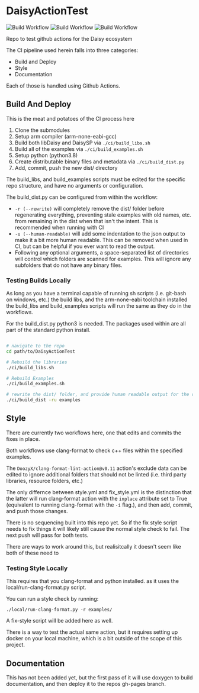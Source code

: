 # DaisyActionTest

![Build Workflow](https://github.com/stephenhensley/DaisyActionTest/workflows/Build%20All/badge.svg)
![Build Workflow](https://github.com/stephenhensley/DaisyActionTest/workflows/style/badge.svg)
![Build Workflow](https://github.com/stephenhensley/DaisyActionTest/workflows/Run%20Style%20Fix/badge.svg)

Repo to test github actions for the Daisy ecosystem

The CI pipeline used herein falls into three categories:

* Build and Deploy
* Style
* Documentation

Each of those is handled using Github Actions.

## Build And Deploy

This is the meat and potatoes of the CI process here

1. Clone the submodules
2. Setup arm compiler (arm-none-eabi-gcc)
3. Build both libDaisy and DaisySP via `./ci/build_libs.sh`
4. Build all of the examples via `./ci/build_examples.sh`
5. Setup python (python3.8) 
6. Create distributable binary files and metadata via `./ci/build_dist.py`
7. Add, commit, push the new dist/ directory

The build_libs, and build_examples scripts must be edited for the specific repo structure, 
and have no arguments or configuration.

The build_dist.py can be configured from within the workflow:

* `-r (--rewrite)` will completely remove the dist/ folder before regenerating everything, preventing stale examples with old names, etc. from remaining in the dist when that isn't the intent. This is recommended when running with CI
* `-u (--human-readable)` will add some indentation to the json output to make it a bit more human readable. This can be removed when used in CI, but can be helpful if you ever want to read the output.
* Following any optional arguments, a space-separated list of directories will control which folders are scanned for examples. This will ignore any subfolders that do not have any binary files.

### Testing Builds Locally

As long as you have a terminal capable of running sh scripts (i.e. git-bash on windows, etc.) the build libs, and the arm-none-eabi toolchain installed the build_libs and build_examples scripts will run the same as they do in the workflows.

For the build_dist.py python3 is needed. The packages used within are all part of the standard python install.

```sh

# navigate to the repo
cd path/to/DaisyActionTest

# Rebuild the libraries
./ci/build_libs.sh

# Rebuild Examples
./ci/build_examples.sh

# rewrite the dist/ folder, and provide human readable output for the content in examples/
./ci/build_dist -ru examples

```

## Style

There are currently two workflows here, one that edits and commits the fixes in place.

Both workflows use clang-format to check c++ files within the specified examples.

The `DoozyX/clang-format-lint-action@v0.11` action's exclude data can be edited to ignore additional folders that should not be linted (i.e. third party libraries, resource folders, etc.)

The only differnce between style.yml and fix_style.yml is the distinction that the latter will run clang-format action with the `inplace` attribute set to True (equivalent to running clang-format with the `-i` flag.), and then add, commit, and push those changes.

There is no sequencing built into this repo yet. So if the fix style script needs to fix things it will likely still cause the normal style check to fail. The next push will pass for both tests.

There are ways to work around this, but realisitcally it doesn't seem like both of these need to 

### Testing Style Locally

This requires that you clang-format and python installed. as it uses the local/run-clang-format.py script.

You can run a style check by running:

`./local/run-clang-format.py -r examples/`

A fix-style script will be added here as well.

There is a way to test the actual same action, but it requires setting up docker on your local machine, which is a bit outside of the scope of this project.

## Documentation

This has not been added yet, but the first pass of it will use doxygen to build documentation,
and then deploy it to the repos gh-pages branch.
